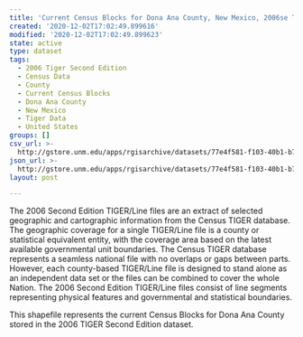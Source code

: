 ```yaml
---
title: 'Current Census Blocks for Dona Ana County, New Mexico, 2006se TIGER'
created: '2020-12-02T17:02:49.899616'
modified: '2020-12-02T17:02:49.899623'
state: active
type: dataset
tags:
  - 2006 Tiger Second Edition
  - Census Data
  - County
  - Current Census Blocks
  - Dona Ana County
  - New Mexico
  - Tiger Data
  - United States
groups: []
csv_url: >-
  http://gstore.unm.edu/apps/rgisarchive/datasets/77e4f581-f103-40b1-b7c5-e0db1c749362/tgr2006se_dona_blkcu.derived.csv
json_url: >-
  http://gstore.unm.edu/apps/rgisarchive/datasets/77e4f581-f103-40b1-b7c5-e0db1c749362/tgr2006se_dona_blkcu.derived.json
layout: post

---
```

The 2006 Second Edition TIGER/Line files are an extract of selected geographic and cartographic information from the Census TIGER database.  The geographic coverage for a single TIGER/Line file is a county or statistical equivalent entity, with the coverage area based on the latest available governmental unit boundaries. The Census TIGER database represents a seamless national file with no overlaps or gaps between parts.  However, each county-based TIGER/Line file is designed to stand alone as an independent data set or the files can be combined to cover the whole Nation.  The 2006 Second Edition  TIGER/Line files consist of line segments representing physical features and governmental and statistical boundaries.  

This shapefile represents the current Census Blocks for Dona Ana County stored in the 2006 TIGER Second Edition dataset.
